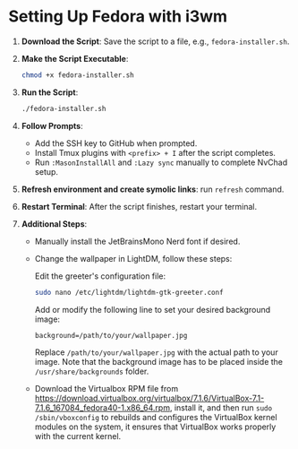 # Setting Up Fedora with i3wm

1. **Download the Script**: Save the script to a file, e.g., `fedora-installer.sh`.

2. **Make the Script Executable**:

    ```bash
    chmod +x fedora-installer.sh
    ```

3. **Run the Script**:

    ```bash
    ./fedora-installer.sh
    ```

4. **Follow Prompts**:

    - Add the SSH key to GitHub when prompted.
    - Install Tmux plugins with `<prefix> + I` after the script completes.
    - Run `:MasonInstallAll` and `:Lazy sync` manually to complete NvChad setup.

5. **Refresh environment and create symolic links**: run `refresh` command.

6. **Restart Terminal**: After the script finishes, restart your terminal.

7. **Additional Steps**:

    - Manually install the JetBrainsMono Nerd font if desired.
    - Change the wallpaper in LightDM, follow these steps:

        Edit the greeter's configuration file:  

        ```sh
        sudo nano /etc/lightdm/lightdm-gtk-greeter.conf
        ```  

        Add or modify the following line to set your desired background image:  

        ```
        background=/path/to/your/wallpaper.jpg
        ```  

        Replace `/path/to/your/wallpaper.jpg` with the actual path to your image. Note that the background image has to be placed inside the `/usr/share/backgrounds` folder.

    - Download the Virtualbox RPM file from <https://download.virtualbox.org/virtualbox/7.1.6/VirtualBox-7.1-7.1.6_167084_fedora40-1.x86_64.rpm>, install it, and then run `sudo /sbin/vboxconfig` to rebuilds and configures the VirtualBox kernel modules on the system, it ensures that VirtualBox works properly with the current kernel. 

